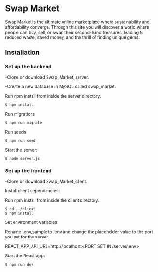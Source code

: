 
# Swap Market

Swap Market is the ultimate online marketplace where sustainability and affordability converge. Through this site you will discover a world where people can buy, sell, or swap their second-hand treasures, leading to reduced waste, saved money, and the thrill of finding unique gems.


## Installation

### Set up the backend

-Clone or download Swap_Market_server.

-Create a new database in MySQL called swap_market.

Run npm install from inside the server directory.

    $ npm install 

Run migrations

    $ npm run migrate

Run seeds

    $ npm run seed

Start the server:

    $ node server.js


### Set up the frontend

-Clone or download Swap_Market_client.

Install client dependencies:

Run npm install from inside the client directory.

    $ cd ../client
    $ npm install

Set environment variables:

Rename .env_sample to .env and change the placeholder value to the port you set for the server.

REACT_APP_API_URL=http://localhost:<PORT SET IN /server/.env>

Start the React app:

    $ npm run dev
    